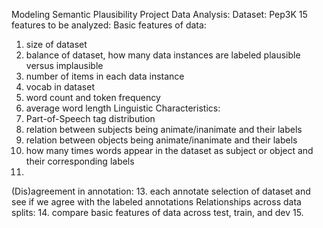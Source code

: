 Modeling Semantic Plausibility Project
Data Analysis:
Dataset: Pep3K
15 features to be analyzed:
Basic features of data:
1. size of dataset
2. balance of dataset, how many data instances are labeled plausible versus implausible
3. number of items in each data instance
4. vocab in dataset
5. word count and token frequency
6. average word length
Linguistic Characteristics:
8. Part-of-Speech tag distribution
9. relation between subjects being animate/inanimate and their labels
10. relation between objects being animate/inanimate and their labels
11. how many times words appear in the dataset as subject or object and their corresponding labels
12.
(Dis)agreement in annotation:
13. each annotate selection of dataset and see if we agree with the labeled annotations
Relationships across data splits:
14. compare basic features of data across test, train, and dev
15.
